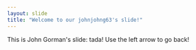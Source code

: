 ```yaml
---
layout: slide
title: "Welcome to our johnjohng63's slide!"
---
```

This is John Gorman's slide: tada!
Use the left arrow to go back!
